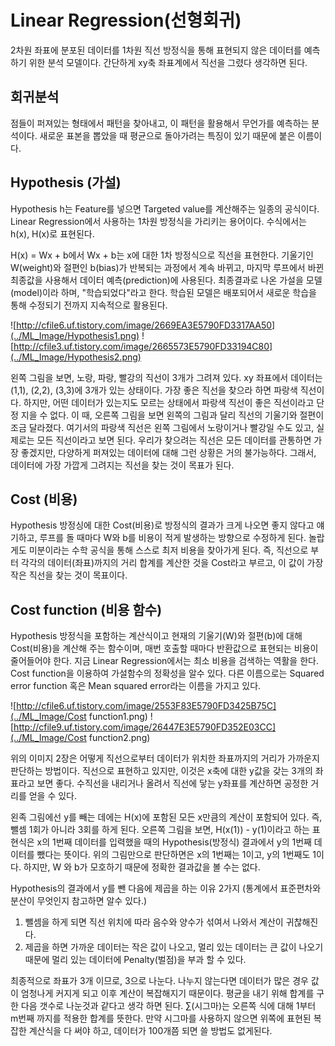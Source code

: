 Linear Regression(선형회귀)
=================
2차원 좌표에 분포된 데이터를 1차원 직선 방정식을 통해 표현되지 않은 데이터를 예측하기 위한 분석 모델이다. 간단하게 xy축 좌표계에서 직선을 그렸다 생각하면 된다.

## 회귀분석
점들이 퍼져있는 형태에서 패턴을 찾아내고, 이 패턴을 활용해서 무언가를 예측하는 분석이다. 새로운 표본을 뽑았을 때 평균으로 돌아가려는 특징이 있기 때문에 붙은 이름이다.


## Hypothesis (가설)
Hypothesis h는 Feature를 넣으면 Targeted value를 계산해주는 일종의 공식이다. Linear Regression에서 사용하는 1차원 방정식을 가리키는 용어이다. 수식에서는 h(x), H(x)로 표현된다.


H(x) = Wx + b에서 Wx + b는 x에 대한 1차 방정식으로 직선을 표현한다. 기울기인 W(weight)와 절편인 b(bias)가 반복되는 과정에서 계속 바뀌고, 마지막 루프에서 바뀐 최종값을 사용해서 데이터 예측(prediction)에 사용된다. 최종결과로 나온 가설을 모델(model)이라 하며, "학습되었다"라고 한다. 학습된 모델은 배포되어서 새로운 학습을 통해 수정되기 전까지 지속적으로 활용된다.

![http://cfile6.uf.tistory.com/image/2669EA3E5790FD3317AA50](../ML_Image/Hypothesis1.png)
![http://cfile3.uf.tistory.com/image/2665573E5790FD33194C80](../ML_Image/Hypothesis2.png)

왼쪽 그림을 보면, 노랑, 파랑, 빨강의 직선이 3개가 그려져 있다. xy 좌표에서 데이터는 (1,1), (2,2), (3,3)에 3개가 있는 상태이다. 가장 좋은 직선을 찾으라 하면 파랑색 직선이다.
하지만, 어떤 데이터가 있는지도 모르는 상태에서 파랑색 직선이 좋은 직선이라고 단정 지을 수 없다. 이 때, 오른쪽 그림을 보면 왼쪽의 그림과 달리 직선의 기울기와 절편이 조금 달라졌다. 여기서의 파랑색 직선은 왼쪽 그림에서 노랑이거나 빨강일 수도 있고, 실제로는 모든 직선이라고 보면 된다. 우리가 찾으려는 직선은 모든 데이터를 관통하면 가장 좋겠지만, 다양하게 퍼져있는 데이터에 대해 그런 상황은 거의 불가능하다. 그래서, 데이터에 가장 가깝게 그려지는 직선을 찾는 것이 목표가 된다.


## Cost (비용)
Hypothesis 방정싱에 대한 Cost(비용)로 방정식의 결과가 크게 나오면 좋지 않다고 얘기하고, 루프를 돌 때마다 W와 b를 비용이 적게 발생하는 방향으로 수정하게 된다. 놀랍게도 미분이라는 수학 공식을 통해 스스로 최저 비용을 찾아가게 된다. 즉, 직선으로 부터 각각의 데이터(좌표)까지의 거리 합계를 계산한 것을 Cost라고 부르고, 이 값이 가장 작은 직선을 찾는 것이 목표이다.


## Cost function (비용 함수)
Hypothesis 방정식을 포함하는 계산식이고 현재의 기울기(W)와 절편(b)에 대해 Cost(비용)을 계산해 주는 함수이며, 매번 호출할 때마다 반환값으로 표현되는 비용이 줄어들어야 한다. 지금 Linear Regression에서는 최소 비용을 검색하는 역활을 한다.
Cost function을 이용하여 가설함수의 정확성을 알수 있다. 다른 이름으로는 Squared error function 혹은 Mean squared error라는 이름을 가지고 있다.

![http://cfile6.uf.tistory.com/image/2553F83E5790FD3425B75C](../ML_Image/Cost function1.png)
![http://cfile9.uf.tistory.com/image/26447E3E5790FD352E03CC](../ML_Image/Cost function2.png)

위의 이미지 2장은 어떻게 직선으로부터 데이터가 위치한 좌표까지의 거리가 가까운지 판단하는 방법이다. 직선으로 표현하고 있지만, 이것은 x축에 대한 y값을 갖는 3개의 좌표라고 보면 좋다. 수직선을 내리거나 올려서 직선에 닿는 y좌표를 계산하면 공정한 거리를 얻을 수 있다.

왼족 그림에선 y를 빼는 데에는 H(x)에 포함된 모든 x만큼의 계산이 포함되어 있다. 즉, 뺄셈 1회가 아니라 3회를 하게 된다. 오른쪽 그림을 보면, H(x(1)) - y(1)이라고 하는 표현식은 x의 1번째 데이터를 입력했을 때의 Hypothesis(방정식) 결과에서 y의 1번째 데이터를 뺐다는 뜻이다. 위의 그림만으로 판단하면은 x의 1번째는 1이고, y의 1번째도 1이다. 하지만, W 와 b가 모호하기 때문에 정확한 결과값을 볼 수는 없다.

Hypothesis의 결과에서 y를 뺀 다음에 제곱을 하는 이유 2가지
(통계에서 표준편차와 분산이 무엇인지 참고하면 알수 있다.)

1. 뺄셈을 하게 되면 직선 위치에 따라 음수와 양수가 섞여서 나와서 계산이 귀찮해진다.
2. 제곱을 하면 가까운 데이터는 작은 값이 나오고, 멀리 있는 데이터는 큰 값이 나오기 때문에 멀리 있는 데이터에 Penalty(벌점)을 부과 할 수 있다.

최종적으로 좌표가 3개 이므로, 3으로 나눈다. 나누지 않는다면 데이터가 많은 경우 값이 엄청나게 커지게 되고 이후 계산이 복잡해지기 때문이다. 평균을 내기 위해 합계를 구한 다음 갯수로 나눈것과 같다고 생각 하면 된다. ∑(시그마)는 오른쪽 식에 대해 1부터 m번째 까지를 적용한 합계를 뜻한다. 만약 시그마를 사용하지 않으면 위쪽에 표현된 복잡한 계산식을 다 써야 하고, 데이터가 100개쯤 되면 쓸 방법도 없게된다. 
